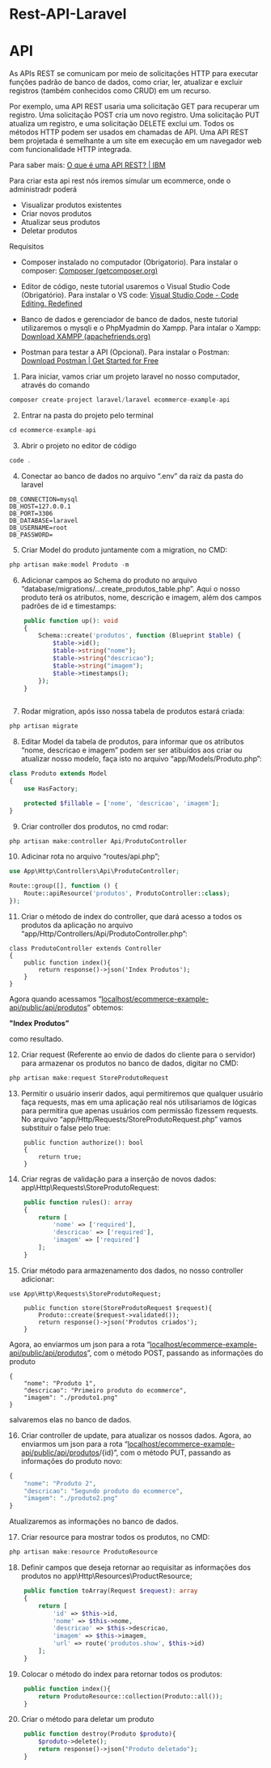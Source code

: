 # Rest-API-Laravel

# API

As APIs REST se comunicam por meio de solicitações HTTP para executar funções padrão de banco de dados, como criar, ler, atualizar e excluir registros (também conhecidos como CRUD) em um recurso.

Por exemplo, uma API REST usaria uma solicitação GET para recuperar um registro. Uma solicitação POST cria um novo registro. Uma solicitação PUT atualiza um registro, e uma solicitação DELETE exclui um. Todos os métodos HTTP podem ser usados em chamadas de API. Uma API REST bem projetada é semelhante a um site em execução em um navegador web com funcionalidade HTTP integrada.

Para saber mais: [O que é uma API REST? | IBM](https://www.ibm.com/br-pt/topics/rest-apis)

Para criar esta api rest nós iremos simular um ecommerce, onde o administradr poderá 

- Visualizar produtos existentes
- Criar novos produtos
- Atualizar seus produtos
- Deletar produtos

Requisitos  

- Composer instalado no computador (Obrigatorio). Para instalar o composer: [Composer (getcomposer.org)](https://getcomposer.org/download/)

- Editor de código, neste tutorial usaremos o Visual Studio Code (Obrigatório). Para instalar o VS code: [Visual Studio Code - Code Editing. Redefined](https://code.visualstudio.com/)

- Banco de dados e gerenciador de banco de dados, neste tutorial utilizaremos o mysqli e o PhpMyadmin do Xampp. Para intalar o Xampp: [Download XAMPP (apachefriends.org)](https://www.apachefriends.org/download.html)

- Postman  para testar a API (Opcional). Para instalar o Postman: [Download Postman | Get Started for Free](https://www.postman.com/downloads/)

1. Para iniciar, vamos criar um projeto laravel no nosso computador, através do comando 

```jsx
composer create-project laravel/laravel ecommerce-example-api
```

2. Entrar na pasta do projeto pelo terminal

```jsx
cd ecommerce-example-api
```

3. Abrir o projeto no editor de código 

```jsx
code .
```

4. Conectar ao banco de dados no arquivo “.env” da raiz da pasta do laravel 

```
DB_CONNECTION=mysql
DB_HOST=127.0.0.1
DB_PORT=3306
DB_DATABASE=laravel
DB_USERNAME=root
DB_PASSWORD=
```

5. Criar Model do produto juntamente com a migration, no CMD:

```jsx
php artisan make:model Produto -m
```

6. Adicionar campos ao Schema do produto no arquivo “database/migrations/…create_produtos_table.php”. Aqui o nosso produto terá os atributos, nome, descrição e imagem, além dos campos padrões de id e timestamps:

```php
    public function up(): void
    {
        Schema::create('produtos', function (Blueprint $table) {
            $table->id();
            $table->string("nome");
            $table->string("descricao");
            $table->string("imagem");
            $table->timestamps();
        });
    }
   
```

7. Rodar migration, após isso nossa tabela de produtos estará criada:

```jsx
php artisan migrate
```

8. Editar Model da tabela de produtos, para informar que os atributos “nome, descricao e imagem” podem ser ser atibuídos aos criar ou atualizar nosso modelo, faça isto no arquivo “app/Models/Produto.php”:

```php
class Produto extends Model
{
    use HasFactory;

    protected $fillable = ['nome', 'descricao', 'imagem'];
}
```

 

9. Criar controller dos produtos, no cmd rodar:

```jsx
php artisan make:controller Api/ProdutoController
```

10. Adicinar rota no arquivo “routes/api.php”;

```php
use App\Http\Controllers\Api\ProdutoController;

Route::group([], function () {
    Route::apiResource('produtos', ProdutoController::class);
});

```

11. Criar o método de index do controller, que dará acesso a todos os produtos da aplicação no arquivo “app/Http/Controllers/Api/ProdutoController.php”:

```
class ProdutoController extends Controller
{
    public function index(){
        return response()->json('Index Produtos');
    }
}
```

Agora quando acessamos “[localhost/ecommerce-example-api/public/api/produtos](http://localhost/ecommerce-example-api/public/api/produtos)” obtemos: 

**"Index Produtos”** 

como resultado.

12. Criar request (Referente ao envio de dados do cliente para o servidor) para armazenar os produtos no banco de dados, digitar no CMD: 

```jsx
php artisan make:request StoreProdutoRequest
```

13. Permitir o usuário inserir dados, aqui permitiremos que qualquer usuário faça requests, mas em uma aplicação real nós utilisariamos de lógicas para permitira que apenas usuários com permissão fizessem requests. No arquivo “app/Http/Requests/StoreProdutoRequest.php” vamos substituir o false pelo true: 

 

```
    public function authorize(): bool
    {
        return true;
    }
```

14. Criar regras de validação para a inserção de novos dados: app\Http\Requests\StoreProdutoRequest:

```php
    public function rules(): array
    {
        return [
            'nome' => ['required'],
            'descricao' => ['required'],
            'imagem' => ['required']
        ];
    }
```

15. Criar método para armazenamento dos dados, no nosso controller adicionar: 

```
use App\Http\Requests\StoreProdutoRequest;

    public function store(StoreProdutoRequest $request){
        Produto::create($request->validated());
        return response()->json('Produtos criados');
    }
```

Agora, ao enviarmos um json para a rota “[localhost/ecommerce-example-api/public/api/produtos](http://localhost/ecommerce-example-api/public/api/produtos)”, com o método POST, passando as informações do produto

```
{
	"nome": "Produto 1",
    "descricao": "Primeiro produto do ecommerce",
    "imagem": "./produto1.png"
}
```

 salvaremos elas no banco de dados.

16. Criar controller de update, para atualizar os nossos dados. Agora, ao enviarmos um json para a rota “[localhost/ecommerce-example-api/public/api/produtos](http://localhost/ecommerce-example-api/public/api/produtos)/{id}”, com o método PUT, passando as informações do produto novo: 

```php
{
	"nome": "Produto 2",
    "descricao": "Segundo produto do ecommerce",
    "imagem": "./produto2.png"
}   
```

Atualizaremos as informações no banco de dados.

17. Criar resource para mostrar todos os produtos, no CMD: 

```jsx
php artisan make:resource ProdutoResource
```

18. Definir campos que deseja retornar ao requisitar as informações dos produtos no app\Http\Resources\ProductResource;

```php
    public function toArray(Request $request): array
    {
        return [
            'id' => $this->id,
            'nome' => $this->nome,
            'descricao' => $this->descricao,
            'imagem' => $this->imagem,
            'url' => route('produtos.show', $this->id)
        ];
    }
```

19. Colocar o método do index para retornar todos os produtos: 

```php
    public function index(){
        return ProdutoResource::collection(Produto::all());
    }
```

20. Criar o método para deletar um produto 

```php
    public function destroy(Produto $produto){
        $produto->delete();
        return response()->json("Produto deletado");
    }
```
